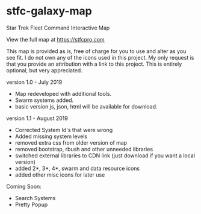 # stfc-galaxy-map
Star Trek Fleet Command Interactive Map

View the full map at https://stfcpro.com

This map is provided as is, free of charge for you to use and alter as you see fit.
I do not own any of the icons used in this project.
My only request is that you provide an attribution with a link to this project. This is entirely optional, but very appreciated.

version 1.0 - July 2019
- Map redeveloped with additional tools.
- Swarm systems added.
- basic version js, json, html will be available for download.

version 1.1 - August 2019
- Corrected System Id's that were wrong
- Added missing system levels
- removed extra css from older version of map
- removed bootstrap, rbush and other unneeded libraries
- switched external libraries to CDN link (just download if you want a local version)
- added 2*, 3*, 4*, swarm and data resource icons
- added other misc icons for later use

Coming Soon:
- Search Systems
- Pretty Popup